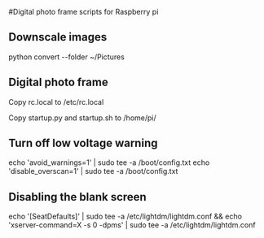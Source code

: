 #Digital photo frame scripts for Raspberry pi

## Downscale images
python convert --folder ~/Pictures


## Digital photo frame
Copy rc.local to /etc/rc.local

Copy startup.py and startup.sh to /home/pi/


## Turn off low voltage warning
echo 'avoid_warnings=1' | sudo tee -a /boot/config.txt
echo 'disable_overscan=1' | sudo tee -a /boot/config.txt

## Disabling the blank screen
echo '[SeatDefaults]' | sudo tee -a /etc/lightdm/lightdm.conf && echo 'xserver-command=X -s 0 -dpms' | sudo tee -a /etc/lightdm/lightdm.conf
